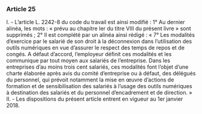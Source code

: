 ### Article 25
I. - L’article L. 2242-8 du code du travail est ainsi modifié :
1° Au dernier alinéa, les mots : « prévu au chapitre Ier du titre VIII du présent livre » sont
supprimés ;
2° Il est complété par un alinéa ainsi rédigé :
« 7° Les modalités d’exercice par le salarié de son droit à la déconnexion dans
l’utilisation des outils numériques en vue d’assurer le respect des temps de repos et de congés. A
défaut d’accord, l’employeur définit ces modalités et les communique par tout moyen aux
salariés de l’entreprise. Dans les entreprises d’au moins trois cent salariés, ces modalités font
l’objet d’une charte élaborée après avis du comité d’entreprise ou à défaut, des délégués du
personnel, qui prévoit notamment la mise en œuvre d’actions de formation et de sensibilisation
des salariés à l’usage des outils numériques à destination des salariés et du personnel
d’encadrement et de direction. »
II. - Les dispositions du présent article entrent en vigueur au 1er janvier 2018.
